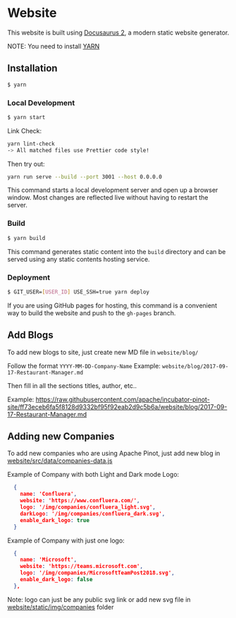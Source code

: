 # Website

This website is built using [Docusaurus 2](https://v2.docusaurus.io/), a modern static website generator.

NOTE: You need to install [YARN](https://classic.yarnpkg.com/en/docs/install)

## Installation

```bash
$ yarn
```

### Local Development

```bash
$ yarn start
```

Link Check:

```bash
yarn lint-check
-> All matched files use Prettier code style!
```

Then try out:

```bash
yarn run serve --build --port 3001 --host 0.0.0.0
```

This command starts a local development server and open up a browser window. Most changes are reflected live without having to restart the server.

### Build

```bash
$ yarn build
```

This command generates static content into the `build` directory and can be served using any static contents hosting service.

### Deployment

```bash
$ GIT_USER=[USER_ID] USE_SSH=true yarn deploy
```

If you are using GitHub pages for hosting, this command is a convenient way to build the website and push to the `gh-pages` branch.

## Add Blogs

To add new blogs to site, just create new MD file in `website/blog/`

Follow the format `YYYY-MM-DD-Company-Name`
Example:  `website/blog/2017-09-17-Restaurant-Manager.md`

Then fill in all the sections titles, author, etc..

Example: https://raw.githubusercontent.com/apache/incubator-pinot-site/ff73eceb6fa5f8128d9332bf95f92eab2d9c5b6a/website/blog/2017-09-17-Restaurant-Manager.md

## Adding new Companies

To add new companies who are using Apache Pinot, just add new blog in [website/src/data/companies-data.js](./src/data/companies-data.js)

Example of Company with both Light and Dark mode Logo:

```json
  {
    name: 'Confluera',
    website: 'https://www.confluera.com/',
    logo: '/img/companies/confluera_light.svg',
    darkLogo: '/img/companies/confluera_dark.svg',
    enable_dark_logo: true
  }
```

Example of Company with just one logo:

```json
  {
    name: 'Microsoft',
    website: 'https://teams.microsoft.com',
    logo: '/img/companies/MicrosoftTeamPost2018.svg',
    enable_dark_logo: false
  },
```

Note: logo can just be any public svg link or add new svg file in [website/static/img/companies](./static/img/companies) folder
